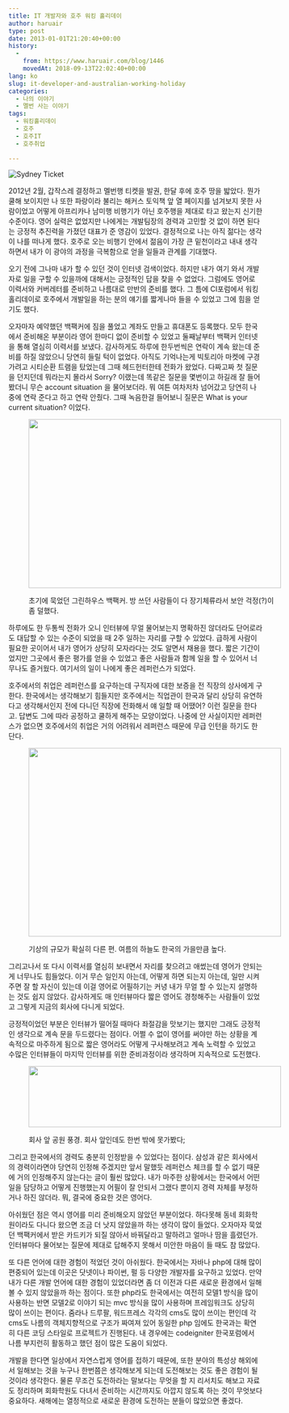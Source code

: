 ```yaml
---
title: IT 개발자와 호주 워킹 홀리데이
author: haruair
type: post
date: 2013-01-01T21:20:40+00:00
history:
  - 
    from: https://www.haruair.com/blog/1446
    movedAt: 2018-09-13T22:02:40+00:00
lang: ko
slug: it-developer-and-australian-working-holiday
categories:
  - 나의 이야기
  - 멜번 사는 이야기
tags:
  - 워킹홀리데이
  - 호주
  - 호주IT
  - 호주취업

---
```

<img class="aligncenter" src="https://farm9.staticflickr.com/8221/8334443305_f3a518b7f7.jpg?w=660" alt="Sydney Ticket" data-recalc-dims="1" />

2012년 2월, 갑작스레 결정하고 멜번행 티켓을 발권, 한달 후에 호주 땅을 밟았다. 뭔가 쿨해 보이지만 나 또한 파랑이라 불리는 해커스 토익책 앞 열 페이지를 넘겨보지 못한 사람이었고 어떻게 아프리카나 남미행 비행기가 아닌 호주행을 제대로 타고 왔는지 신기한 수준이다. 영어 실력은 없었지만 나에게는 개발팀장의 경력과 고민할 것 없이 하면 된다는 긍정적 추진력을 가졌던 대표가 준 영감이 있었다. 결정적으로 나는 아직 젊다는 생각이 나를 떠나게 했다. 호주로 오는 비행기 안에서 젊음이 가장 큰 밑천이라고 내내 생각하면서 내가 이 광야의 과정을 극복함으로 얻을 일들과 관계를 기대했다.

오기 전에 그나마 내가 할 수 있던 것이 인터넷 검색이었다. 하지만 내가 여기 와서 개발자로 일을 구할 수 있을까에 대해서는 긍정적인 답을 찾을 수 없었다. 그럼에도 영어로 이력서와 커버레터를 준비하고 나름대로 만반의 준비를 했다. 그 틈에 CI포럼에서 워킹홀리데이로 호주에서 개발일을 하는 분의 얘기를 짧게나마 들을 수 있었고 그에 힘을 얻기도 했다.

오자마자 예약했던 백팩커에 짐을 풀었고 계좌도 만들고 휴대폰도 등록했다. 모두 한국에서 준비해온 부분이라 영어 한마디 없이 준비할 수 있었고 둘째날부터 백팩커 인터넷을 통해 열심히 이력서를 보냈다. 감사하게도 하루에 한두번씩은 연락이 계속 왔는데 준비를 하질 않았으니 당연히 들릴 턱이 없었다. 아직도 기억나는게 빅토리아 마켓에 구경가려고 시티순환 트램을 탔었는데 그때 헤드헌터한테 전화가 왔었다. 다짜고짜 첫 질문을 던지던데 뭐라는지 몰라서 Sorry? 이랬는데 똑같은 질문을 몇번이고 하길래 잘 들어봤더니 무슨 account situation 을 물어보더라. 뭐 여튼 여차저차 넘어갔고 당연히 나중에 연락 준다고 하고 연락 안줬다. 그때 녹음한걸 들어보니 질문은 What is your current situation? 이었다.<figure style="width: 500px" class="wp-caption aligncenter">

<img title="Greenhouse backpackers" src="https://farm9.staticflickr.com/8081/8334443167_e0e6c0df1b.jpg?resize=500%2C334" alt="" width="500" height="334" data-recalc-dims="1" /><figcaption class="wp-caption-text">초기에 묵었던 그린하우스 백팩커. 방 쓰던 사람들이 다 장기체류라서 보안 걱정(?)이 좀 덜했다.</figcaption></figure> 

하루에도 한 두통씩 전화가 오니 인터뷰에 무얼 물어보는지 명확하진 않더라도 단어로라도 대답할 수 있는 수준이 되었을 때 2주 일하는 자리를 구할 수 있었다. 급하게 사람이 필요한 곳이어서 내가 영어가 상당히 모자라다는 것도 알면서 채용을 했다. 짧은 기간이었지만 그곳에서 좋은 평가를 얻을 수 있었고 좋은 사람들과 함께 일을 할 수 있어서 너무나도 즐거웠다. 여기서의 일이 나에게 좋은 레퍼런스가 되었다.

호주에서의 취업은 레퍼런스를 요구하는데 구직자에 대한 보증을 전 직장의 상사에게 구한다. 한국에서는 생각해보기 힘들지만 호주에서는 직업관이 한국과 달리 상당히 유연하다고 생각해서인지 전에 다니던 직장에 전화해서 얘 일할 때 어땠어? 이런 질문을 한다고. 답변도 그에 따라 공정하고 쿨하게 해주는 모양이었다. 나중에 안 사실이지만 레퍼런스가 없으면 호주에서의 취업은 거의 어려워서 레퍼런스 때문에 무급 인턴을 하기도 한단다.<figure style="width: 500px" class="wp-caption aligncenter">

<img title="Richmond Railway Station" src="https://farm9.staticflickr.com/8494/8334443017_b81917c6a2.jpg?resize=500%2C373" alt="" width="500" height="373" data-recalc-dims="1" /><figcaption class="wp-caption-text">기상의 규모가 확실히 다른 편. 여름의 하늘도 한국의 가을만큼 높다.</figcaption></figure> 

그리고나서 또 다시 이력서를 열심히 보내면서 자리를 찾으려고 애썼는데 영어가 안되는게 너무나도 힘들었다. 이거 무슨 일인지 아는데, 어떻게 하면 되는지 아는데, 일만 시켜주면 잘 할 자신이 있는데 이걸 영어로 어필하기는 커녕 내가 무얼 할 수 있는지 설명하는 것도 쉽지 않았다. 감사하게도 매 인터뷰마다 짧은 영어도 경청해주는 사람들이 있었고 그렇게 지금의 회사에 다니게 되었다.

긍정적이었던 부분은 인터뷰가 떨어질 때마다 좌절감을 맛보기는 했지만 그래도 긍정적인 생각으로 계속 문을 두드렸다는 점이다. 어쩔 수 없이 영어를 써야만 하는 상황을 계속적으로 마주하게 됨으로 짧은 영어라도 어떻게 구사해보려고 계속 노력할 수 있었고 수많은 인터뷰들이 마지막 인터뷰를 위한 준비과정이라 생각하며 지속적으로 도전했다.<figure style="width: 500px" class="wp-caption aligncenter">

<img title="At shrine of remembrance" src="https://farm9.staticflickr.com/8362/8334475659_22069cfce7.jpg?resize=500%2C121" alt="" width="500" height="121" data-recalc-dims="1" /><figcaption class="wp-caption-text">회사 앞 공원 풍경. 회사 앞인데도 한번 밖에 못가봤다;</figcaption></figure> 

그리고 한국에서의 경력도 충분히 인정받을 수 있었다는 점이다. 삼성과 같은 회사에서의 경력이라면야 당연히 인정해 주겠지만 앞서 말했듯 레퍼런스 체크를 할 수 없기 때문에 거의 인정해주지 않는다는 글이 훨씬 많았다. 내가 마주한 상황에서는 한국에서 어떤 일을 담당하고 어떻게 진행했는지 어필이 잘 안되서 그랬다 뿐이지 경력 자체를 부정하거나 하진 않더라. 뭐, 결국에 중요한 것은 영어다.

아쉬웠던 점은 역시 영어를 미리 준비해오지 않았던 부분이었다. 하다못해 동네 회화학원이라도 다니다 왔으면 조금 더 낫지 않았을까 하는 생각이 많이 들었다. 오자마자 묵었던 백팩커에서 받은 카드키가 되질 않아서 바꿔달라고 말하려고 얼마나 땀을 흘렸던가. 인터뷰마다 물어보는 질문에 제대로 답해주지 못해서 미안한 마음이 들 때도 참 많았다.

또 다른 언어에 대한 경험이 적었던 것이 아쉬웠다. 한국에서는 자바나 php에 대해 많이 편중되어 있는데 이곳은 닷넷이나 파이썬, 펄 등 다양한 개발자를 요구하고 있었다. 만약 내가 다른 개발 언어에 대한 경험이 있었더라면 좀 더 이전과 다른 새로운 환경에서 일해볼 수 있지 않았을까 하는 점이다. 또한 php라도 한국에서는 여전히 모델1 방식을 많이 사용하는 반면 모델2로 이야기 되는 mvc 방식을 많이 사용하며 프레임워크도 상당히 많이 쓰이는 편이다. 줌라나 드루팔, 워드프레스 각각의 cms도 많이 쓰이는 편인데 각 cms도 나름의 객체지향적으로 구조가 짜여져 있어 동일한 php 임에도 한국과는 확연히 다른 코딩 스타일로 프로젝트가 진행된다. 내 경우에는 codeigniter 한국포럼에서 나름 부지런히 활동하고 했던 점이 많은 도움이 되었다.

개발을 한다면 일상에서 자연스럽게 영어를 접하기 때문에, 또한 분야의 특성상 해외에서 일해보는 것을 누구나 한번쯤은 생각해보게 되는데 도전해보는 것도 좋은 경험이 될 것이라 생각한다. 물론 무조건 도전하라는 말보다는 무엇을 할 지 리서치도 해보고 자료도 정리하며 회화학원도 다녀서 준비하는 시간까지도 아깝지 않도록 하는 것이 무엇보다 중요하다. 새해에는 열정적으로 새로운 환경에 도전하는 분들이 많았으면 좋겠다.